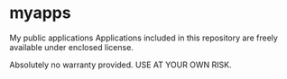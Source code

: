 # myapps
My public applications
Applications included in this repository are freely available under enclosed license.

Absolutely no warranty provided. USE AT YOUR OWN RISK.
